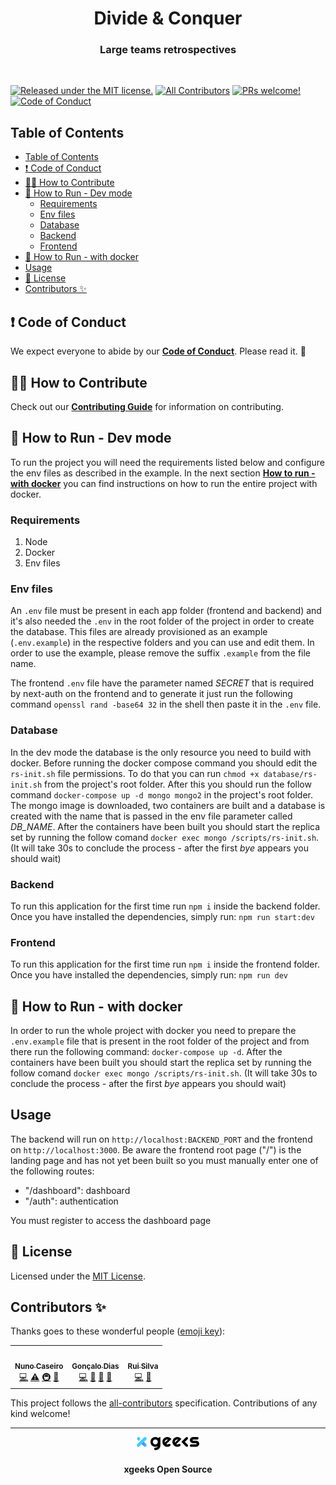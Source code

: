 <h1 align="center">
  Divide & Conquer
</h1>
<h3 align="center">
  Large teams retrospectives
</h3>
<br>

[![Released under the MIT license.](https://img.shields.io/badge/license-MIT-blue.svg)](./LICENSE)
[![All Contributors][all-contributors-badge]](#contributors)
[![PRs welcome!](https://img.shields.io/badge/PRs-welcome-brightgreen.svg)](./CONTRIBUTING.md)
[![Code of Conduct][coc-badge]][coc]

## Table of Contents

- [Table of Contents](#table-of-contents)
- [❗ Code of Conduct](#-code-of-conduct)
- [🙌🏻  How to Contribute](#--how-to-contribute)
- [🏃  How to Run - Dev mode](#--how-to-run---dev-mode)
  - [Requirements](#requirements)
  - [Env files](#env-files)
  - [Database](#database)
  - [Backend](#backend)
  - [Frontend](#frontend)
- [🏃  How to Run - with docker](#--how-to-run---with-docker)
- [Usage](#usage)
- [📝 License](#-license)
- [Contributors ✨](#contributors-)

## ❗ Code of Conduct

We expect everyone to abide by our [**Code of Conduct**](.github/CODE_OF_CONDUCT.md). Please read it. 🤝

## 🙌🏻  How to Contribute

Check out our [**Contributing Guide**](.github/CONTRIBUTING.md) for information on contributing.

## 🏃  How to Run - Dev mode

To run the project you will need the requirements listed below and configure the env files as described in the example.
In the next section [**How to run - with docker**](#--how-to-run---with-docker) you can find instructions on how to run the entire project with docker.

### Requirements

1. Node
2. Docker
3. Env files

### Env files

An `.env` file must be present in each app folder (frontend and backend) and it's also needed the `.env` in the root folder of the project in order to create the database.
This files are already provisioned as an example (`.env.example`) in the respective folders and you can use and edit them. In order to use the example, please remove the suffix `.example` from the file name.

The frontend `.env` file have the parameter named *SECRET* that is required by next-auth on the frontend and to generate it just run the following command `openssl rand -base64 32` in the shell then paste it in the `.env` file.  

### Database

In the dev mode the database is the only resource you need to build with docker.
Before running the docker compose command you should edit the `rs-init.sh` file permissions. To do that you can run `chmod +x database/rs-init.sh` from the project's root folder. After this you should run the follow command `docker-compose up -d mongo mongo2` in the project's root folder.
The mongo image is downloaded, two containers are built and a database is created with the name that is passed in the env file parameter called *DB_NAME*. After the containers have been built you should start the replica set by running the follow comand `docker exec mongo /scripts/rs-init.sh`. (It will take 30s to conclude the process - after the first *bye* appears you should wait)

### Backend

To run this application for the first time run `npm i` inside the backend folder. Once you have installed the dependencies, simply run: `npm run start:dev`

### Frontend

To run this application for the first time run `npm i` inside the frontend folder. Once you have installed the dependencies, simply run: `npm run dev`

## 🏃  How to Run - with docker

In order to run the whole project with docker you need to prepare the `.env.example` file that is present in the root folder of the project and from there run the following command: `docker-compose up -d`. After the containers have been built you should start the replica set by running the follow comand `docker exec mongo /scripts/rs-init.sh`. (It will take 30s to conclude the process - after the first *bye* appears you should wait)

## Usage

The backend will run on `http://localhost:BACKEND_PORT` and the frontend on `http://localhost:3000`. Be aware the frontend root page ("/") is the landing page and has not yet been built so you must manually enter one of the following routes:

- "/dashboard": dashboard
- "/auth": authentication

You must register to access the dashboard page

## 📝 License

Licensed under the [MIT License](./LICENSE).

## Contributors ✨

Thanks goes to these wonderful people ([emoji key](https://allcontributors.org/docs/en/emoji-key)):
<!-- ALL-CONTRIBUTORS-LIST:START - Do not remove or modify this section -->
<!-- prettier-ignore-start -->
<!-- markdownlint-disable -->
<table>
  <tr>
    <td align="center"><a href="https://github.com/nunocaseiro"><img src="https://avatars.githubusercontent.com/u/90208434?v=4?s=50" width="50px;" alt=""/><br /><sub><b>Nuno Caseiro</b></sub></a><br /><a href="https://github.com/xgeekshq/divide-and-conquer/commits?author=nunocaseiro" title="Code">💻</a> <a href="https://github.com/xgeekshq/divide-and-conquer/commits?author=nunocaseiro" title="Tests">⚠️</a> <a href="#infra-nunocaseiro" title="Infrastructure (Hosting, Build-Tools, etc)">🚇</a> <a href="https://github.com/xgeekshq/divide-and-conquer/commits?author=nunocaseiro" title="Documentation">📖</a></td>
    <td align="center"><a href="https://github.com/gfdias"><img src="https://avatars.githubusercontent.com/u/5095726?v=4?s=50" width="50px;" alt=""/><br /><sub><b>Gonçalo Dias</b></sub></a><br /><a href="https://github.com/xgeekshq/divide-and-conquer/commits?author=gfdias" title="Code">💻</a> <a href="https://github.com/xgeekshq/divide-and-conquer/pulls?q=is%3Apr+reviewed-by%3Agfdias" title="Reviewed Pull Requests">👀</a> <a href="https://github.com/xgeekshq/divide-and-conquer/commits?author=gfdias" title="Documentation">📖</a> <a href="#projectManagement-gfdias" title="Project Management">📆</a></td>
    <td align="center"><a href="https://github.com/rpvsilva"><img src="https://avatars.githubusercontent.com/u/25325644?v=4?s=50" width="50px;" alt=""/><br /><sub><b>Rui Silva</b></sub></a><br /><a href="https://github.com/xgeekshq/divide-and-conquer/commits?author=rpvsilva" title="Code">💻</a> <a href="https://github.com/xgeekshq/divide-and-conquer/pulls?q=is%3Apr+reviewed-by%3Arpvsilva" title="Reviewed Pull Requests">👀</a></td>
  </tr>
</table>

<!-- markdownlint-restore -->
<!-- prettier-ignore-end -->

<!-- ALL-CONTRIBUTORS-LIST:END -->

This project follows the [all-contributors](https://github.com/all-contributors/all-contributors) specification. Contributions of any kind welcome!

[all-contributors-badge]: https://img.shields.io/github/all-contributors/xgeekshq/divide-and-conquer?color=orange&style=flat-square
[coc]: .github/CODE_OF_CONDUCT.md
[coc-badge]: https://img.shields.io/badge/code%20of-conduct-ff69b4.svg?style=flat-square

------------------------------------------------------------------------------------------------------
<p align="center">
  <a align="center" href="https://www.xgeeks.io/">
    <img alt="xgeeks" src="https://github.com/xgeekshq/oss-template/blob/main/.github/IMAGES/xgeeks_Logo_Black.svg" width="100">
  </a>
</p>
<h4 align="center">xgeeks Open Source</h4>
